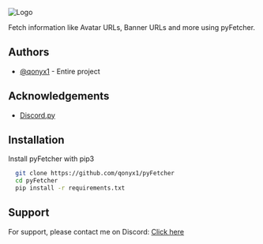 
![Logo](https://i.ibb.co/m6y4b8s/im.png)

  Fetch information like Avatar URLs, Banner URLs and more using pyFetcher.

## Authors

- [@qonyx1](https://www.github.com/qonyx1) - Entire project


## Acknowledgements

 - [Discord.py](https://github.com/Rapptz/discord.py)


## Installation

Install pyFetcher with pip3

```bash
  git clone https://github.com/qonyx1/pyFetcher
  cd pyFetcher
  pip install -r requirements.txt
```
    
## Support

For support, please contact me on Discord: [Click here](https://discord.com/users/632774463552880641)

